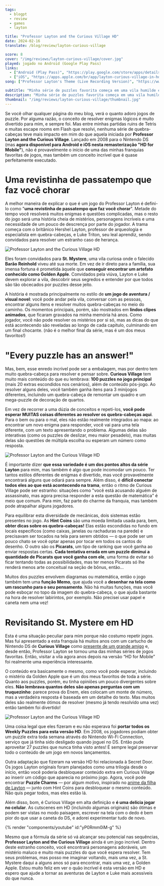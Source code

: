 ```yaml
---
tags:
  - blogpt
  - review
  - games
  - layton

title: "Professor Layton and the Curious Village HD"
date: 2024-02-16
translate: /blog/review/layton-curious-village

score: 8
cover: "/img/reviews/layton-curious-village/cover.jpg"
played: jogado no Android (Google Play Pass)
links:
  - ["Android (Play Pass)", "https://play.google.com/store/apps/details?id=com.Level5.LT1REU"]
  - ["iOS", "https://apps.apple.com/br/app/layton-curious-village-in-hd/id1361525484"]
song: ["Professor Layton's Theme (Live Recording Version)", "https://www.youtube.com/watch?v=zNwmRM-I5LM"]

subtitle: "Minha série de puzzles favorita começa em uma vila humilde e misteriosa"
description: "Minha série de puzzles favorita começa em uma vila humilde e misteriosa: se você gosta de quebra-cabeças, deveria acompanhar o Professor Layton em sua primeira aventura."
thumbnail: "/img/reviews/layton-curious-village/thumbnail.jpg"
---
```


Se você olhar qualquer página do meu blog, verá o quanto adoro jogos de puzzle. Por alguma razão, o conceito de resolver enigmas lógicos é muito divertido para mim, e sempre foi. Mas entre minhas partidas ruins de Tetris e muitas escape rooms em Flash que resolvi, nenhuma série de quebra-cabeças teve mais impacto em mim do que aquela iniciada por **Professor Layton and the Curious Village**. Lançado em 2008 para o Nintendo DS (mas **agora disponível para Android e iOS nesta remasterização "HD for Mobile"**), não é provavelmente o início de uma das minhas franquias favoritas de jogos, mas também um conceito incrível que é quase perfeitamente executado.

# Uma revistinha de passatempo que faz você chorar

A melhor maneira de explicar o que é um jogo do Professor Layton é defini-lo como "**uma revistinha de passatempo que faz você chorar**". Metade do tempo você resolverá muitos enigmas e questões complicadas, mas o resto do jogo será uma história cheia de mistérios, personagens incríveis e uma necessidade de um pouco de descrença por parte do jogador. A trama começa com o britânico Hershel Layton, professor de arqueologia e especialista em quebra-cabeças, e Luke Triton, seu leal aprendiz, sendo convidados para resolver um estranho caso de herança.

![Professor Layton and the Curious Village HD](/img/reviews/layton-curious-village/car.jpg)

Eles foram convidados para **St. Mystere**, uma vila curiosa onde o falecido **Barão Reinhold** viveu até sua morte. Em vez de ir direto para a família, sua imensa fortuna é prometida àquele que **conseguir encontrar um artefato conhecido como Golden Apple**. Convidados pela viúva, Layton e Luke devem explorar a vila, descobrir seus segredos e entender por que todos são tão obcecados por puzzles desse jeito.

A história é mostrada principalmente no estilo de **um jogo de aventura / visual novel**: você pode andar pela vila, conversar com as pessoas, encontrar alguns itens e resolver muitos quebra-cabeças no meio do caminho. Os momentos principais, porém, são mostrados em **lindos clipes animados**, que ficaram gravados na minha memória há anos. Como jogador, você não pode resolver os mistérios por si só, mas as dicas do que está acontecendo são reveladas ao longo de cada capítulo, culminando em um final chocante. (não é o melhor final da série, mas é um dos meus favoritos!)

# "Every puzzle has an answer!"

Mas, bem, esse enredo incrível pode ser a embalagem, mas por dentro tem muito quebra-cabeça para resolver e pensar sobre. **Curious Village** tem muito mais conteúdo do que eu lembrava: **100 puzzles no jogo principal** (mais 20 extras escondidos nos cenários), além de conteúdo pós-jogo. Ao resolver alguns deles, você também ganha itens para 3 minijogos diferentes, incluindo um quebra-cabeça de remontar um quadro e um mega-puzzle de decoração de quartos.

Em vez de recorrer a uma dúzia de conceitos e repeti-los, **você pode esperar MUITAS coisas diferentes ao resolver os quebra-cabeças aqui**. Para o bem ou para o mal, eles não estão realmente integrados ao mapa: ao encontrar um novo enigma para responder, você vai para uma tela diferente, com um texto apresentando o problema. Algumas delas são interativas (como os puzzles de deslizar, meu maior pesadelo), mas muitas delas são questões de múltipla escolha ou esperam um número como resposta.

![Professor Layton and the Curious Village HD](/img/reviews/layton-curious-village/puzzle.jpg)

É importante dizer **que essa variedade é um dos pontos altos da série Layton** para mim, mas também é algo que pode incomodar um pouco. Ter tantos estilos diferentes de enigmas é divertido, mas você provavelmente encontrará alguns que odiará para sempre. Além disso, é **difícil conectar todos eles ao que está acontecendo na trama**, então o ritmo de Curious Village pode ser estranho: situações como "você está acusando alguém de assassinato, mas agora precisa responder a esta questão de matemática" é meio que comum. Para mim, faz parte do charme da franquia, mas também pode atrapalhar alguns jogadores.

Para equilibrar esta diversidade de mecânicas, dois sistemas estão presentes no jogo. As **Hint Coins** são uma moeda limitada usada para, bem, **obter dicas sobre os quebra-cabeças!** Elas estão escondidas no fundo em locais específicos (como caixas, janelas ou rachaduras na parede) e precisavam ser tocados na tela para serem obtidos — o que pode ser um pouco chato se você optar apenas por tocar em todos os cantos do desenho. O outro são os **Picarats**, um tipo de ranking que você ganha ao enviar respostas certas. **Cada tentativa errada em um puzzle diminui a quantidade de Picarats que você ganha com ele**, uma forma de evitar só ficar tentando todas as possibilidades, mas ter menos Picarats só lhe renderá menos arte conceitual na seção de bônus, então...

Muitos dos puzzles envolvem diagramas ou matemática, então o jogo também tem uma **função Memo**, que ajuda você a **desenhar na tela como um rascunho para o seu pensamento**. Não há muitas funções, mas você pode esboçar no topo da imagem do quebra-cabeça, o que ajuda bastante na hora de resolver labirintos, por exemplo. Não precisei usar papel e caneta nem uma vez!

# Revisitando St. Mystere em HD

Esta é uma situação peculiar para mim porque não costumo repetir jogos. Mas fui apresentado a esta franquia há muitos anos com um cartucho de Nintendo DS de **Curious Village** como [presente de um grande amigo](https://www.instagram.com/hugop.arts/) e, desde então, Professor Layton se tornou uma das minhas séries de jogos favoritas. Então, visitar a vila agora anos depois na versão “HD for Mobile” foi realmente uma experiência interessante.

O conteúdo era basicamente o mesmo, como você pode esperar, incluindo o mistério da Golden Apple que é um dos meus favoritos de toda a série. Quanto aos puzzles, porém, eu tinha opiniões um pouco divergentes sobre eles. **Não lembrava quantos deles são apenas perguntas com um truquezinho**: parece prova do Enem, eles colocam um monte de número, mas a verdadeira resposta é baseada em um detalhe do texto. Mas muitos deles são realmente ótimos de resolver (mesmo já tendo resolvido uma vez) então também foi divertido!

![Professor Layton and the Curious Village HD](/img/reviews/layton-curious-village/map.jpg)

Uma coisa legal que eles fizeram e eu não esperava foi **portar todos os Weekly Puzzles para esta versão HD**. Em 2008, os jogadores podiam obter um puzzle extra toda semana através do Nintendo Wi-Fi Connection, serviço que já tinha sido desligado quando joguei no DS. Então pude aproveitar 27 puzzles que nunca tinha visto antes! É sempre legal preservar todo o conteúdo de um jogo em novos lançamentos.

Outra adaptação que fizeram na versão HD foi relacionada à Secret Door. Os jogos Layton originais foram planejados como uma trilogia desde o início, então você poderia desbloquear conteúdo extra em Curious Village ao inserir um código que aparecia no próximo jogo. Agora, você pode encontrar **Puzzle Charms** — por algum motivo, inspirado no [anime da filha de Layton](https://en.wikipedia.org/wiki/Layton_Mystery_Tanteisha:_Katori_no_Nazotoki_File) — junto com Hint Coins para desbloquear o mesmo conteúdo. Não quis pegar todos, mas eles estão lá.

Além disso, bom, é Curious Village em alta definição e **é uma delícia jogar no celular**. As cutscenes em HD (incluindo algumas originais) são ótimas e podem ser vistas no modo paisagem, escrever na tela com o dedo é bem pior do que usar a caneta do DS, e adorei experimentar tudo de novo.

{% render "components/youtube" id:"yP0Rmm0iM-g" %}

Mesmo que a fórmula da série só vá alcançar seu potencial nas sequências, **Professor Layton and the Curious Village** ainda é um jogo incrível. Dentro deste estranho conceito, você encontrará personagens adoráveis, um mistério maluco e muito mais puzzles do que você espera resolver. Tem seus problemas, mas posso me imaginar voltando, mais uma vez, a St. Mystere daqui a alguns anos só para encontrar, mais uma vez, a Golden Apple. Estou muito feliz em ver o quão incrível é esta versão em HD e espero que ajude a tornar as aventuras de Layton e Luke mais acessíveis do que nunca.